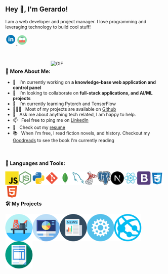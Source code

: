 ## Hey 👋, I'm Gerardo!
<p>
  I am a web developer and project manager. I love programming and leveraging technology to build cool stuff!
</p>
<p>
  <a href="https://www.linkedin.com/in/sanchezwebdev/">
    <img alt="LinkedIn" src="https://raw.githubusercontent.com/sanchezwebdev/svgs/master/linkedin-svgrepo-com.svg" style="height:34px; width:auto;"/>
  </a>  
  <a href="https://gerardosanchez.dev/" target="_blank">
    <img alt="Portfolio" src="https://raw.githubusercontent.com/sanchezwebdev/svgs/master/portfolio-bag-svgrepo-com.svg" style="height:30px; width:auto;"/>
  </a>
</p>
<br/>
<br/>

<img align="right" alt="GIF" src="https://external-content.duckduckgo.com/iu/?u=https%3A%2F%2Fchrisdermody.com%2Fcontent%2Fimages%2F2017%2F12%2F10_coding_dribbble.gif&f=1&nofb=1&ipt=af58e380d6e38d13a5fcd4f496ecbd6a271047e11c9f4fca9d28adf349038aa4&ipo=images" width="360px"/>   
  
### 🧐 More About Me:

- 🔭 &nbsp; I’m currently working on **a knowledge-base web application and control panel**
- 🤝 &nbsp; I’m looking to collaborate on **full-stack applications, and AI/ML projects**
- 🌱 &nbsp; I’m currently learning Pytorch and TensorFlow
- 👨🏻‍💻 &nbsp; Most of my projects are available on <a href="https://github.com/sanchezwebdev?tab=repositories&sort=name" target="_blank">Github</a>
- 💬 &nbsp; Ask me about anything tech related, I am happy to help.
- 📫 &nbsp; Feel free to ping me on <a href="https://www.linkedin.com/in/sanchezwebdev/" target="_blank">LinkedIn</a>
- 📝 &nbsp; Check out my <a href="https://docs.google.com/document/d/1tvNNiO2Id_Vqbn13PvqRIbd57C3sYj4TOwDwP9S3nSs/edit?usp=sharing" target="_blank">resume</a>
- 📚 &nbsp; When I'm free, I read fiction novels, and history. Checkout my <a href="https://www.goodreads.com/review/list/183830290-gerardo?shelf=currently-reading" target="_blank">Goodreads</a> to see the book I'm currently reading

<br>

### 🔨 Languages and Tools:
<a href="https://developer.mozilla.org/en-US/docs/Web/JavaScript" target="_blank"><img align="left" alt="Javascript" src="https://raw.githubusercontent.com/sanchezwebdev/svgs/master/javascript-svgrepo-com.svg" style="height:42px; width:auto;" /></a>
<a href="https://nodejs.org/en" target="_blank"><img align="left" src="https://raw.githubusercontent.com/sanchezwebdev/svgs/master/nodejs-icon-svgrepo-com.svg" alt="node.js" style="height:42px; width:auto;" /></a> 
<a href="https://www.python.org" target="_blank"><img align="left" alt="Python" src="https://raw.githubusercontent.com/sanchezwebdev/svgs/master/python-svgrepo-com.svg" style="height:42px; width:auto;" /></a>
<a href="https://git-scm.com/" target="_blank"><img align="left" src="https://raw.githubusercontent.com/sanchezwebdev/svgs/master/git-svgrepo-com.svg" alt="git" style="height:42px; width:auto;" /></a>
<a href="https://mongodb.com" target="_blank"><img align="left" alt="MongoDB" src="https://raw.githubusercontent.com/sanchezwebdev/svgs/master/mongo-svgrepo-com.svg" style="height:42px; width:auto;" /></a>
<a href="https://mysql.com" target="_blank"><img align="left" alt="MySQL" src="https://raw.githubusercontent.com/sanchezwebdev/svgs/master/mysql-svgrepo-com.svg" style="height:42px; width:auto;" /></a>
<a href="https://www.microsoft.com/en-us/sql-server/" target="_blank"><img align="left" alt="SQL Server" src="https://raw.githubusercontent.com/sanchezwebdev/svgs/master/SQL_Server201.png" style="height:42px; width:auto;" /></a>
<a href="https://www.postgresql.org/" target="_blank"><img align="left" alt="PostgreSQL" src="https://raw.githubusercontent.com/sanchezwebdev/svgs/master/postgresql-svgrepo-com.svg" style="height:42px; width:auto;" /></a>
<a href="https://nextjs.org/" target="_blank"><img align="left" alt="Next.js" src="https://raw.githubusercontent.com/sanchezwebdev/svgs/master/next-js-svgrepo-com.png" style="height:42px; width:auto;" /></a>
<a href="https://react.dev" target="_blank"><img align="left" alt="React" src="https://raw.githubusercontent.com/sanchezwebdev/svgs/master/react-svgrepo-com.svg" style="height:42px; width:auto;" /></a>
<a href="https://getbootstrap.com/" target="_blank"><img align="left" src="https://raw.githubusercontent.com/sanchezwebdev/svgs/master/bootstrap-svgrepo-com.svg" alt="bootstrap" style="height:42px; width:auto;" /></a> 
<a href="https://www.w3.org/TR/CSS/#css" target="_blank"><img align="left" alt="CSS" src="https://raw.githubusercontent.com/sanchezwebdev/svgs/master/css-3-svgrepo-com.svg" style="height:42px; width:auto;" /></a>
<a href="https://www.w3schools.com/html/" target="_blank"><img align="left" alt="HTML" src="https://raw.githubusercontent.com/sanchezwebdev/svgs/master/html-5-svgrepo-com.svg" style="height:42px; width:auto;" /></a>
<br/>
<br/>
<br/>
<br/>

### 🛠️ My Projects
<a href="https://gerardosanchez.dev/crude-intelligence" target="_blank"><img alt="Oil Rig" src="https://raw.githubusercontent.com/sanchezwebdev/svgs/master/oil-platform-svgrepo-com.svg" style="height:86px; width:auto;" align="left" /></a>
<a href="https://gerardosanchez.dev/economiq" target="_blank"><img alt="Chart" src="https://raw.githubusercontent.com/sanchezwebdev/svgs/master/web-analysis-chart-svgrepo-com.svg" style="height:86px; width:auto;" align="left" /></a>
<a href="https://gerardosanchez.dev/pasadena-tribune" target="_blank"><img alt="News" src="https://raw.githubusercontent.com/sanchezwebdev/svgs/master/newspaper-news-svgrepo-com.svg" style="height:86px; width:auto;" align="left" /></a>
<a href="https://gerardosanchez.dev/control-panel" target="_blank"><img alt="Gear" src="https://raw.githubusercontent.com/sanchezwebdev/svgs/master/settings-gear-svgrepo-com.svg" style="height:86px; width:auto;" align="left" /></a>
<a href="https://gerardosanchez.dev/magis-web-services" target="_blank"><img alt="Globe" src="https://raw.githubusercontent.com/sanchezwebdev/svgs/master/web-sites-svgrepo-com.svg" style="height:86px; width:auto;" align="left" /></a>
<a href="https://gerardosanchez.dev/crown-invoice" target="_blank"><img alt="Invoice" src="https://raw.githubusercontent.com/sanchezwebdev/svgs/master/invoice-bill-svgrepo-com.svg" style="height:86px; width:auto;" align="left" /></a>
